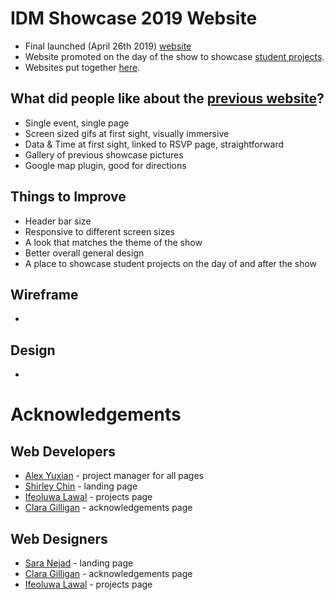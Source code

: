 # IDM Showcase 2019 Website
- Final launched (April 26th 2019) [website](http://bxmc.poly.edu/idmshow/)
- Website promoted on the day of the show to showcase [student projects](http://sites.bxmc.poly.edu/~ifeoluwalawal/projectProfiles/). 
- Websites put together [here](https://alexyixuanxu.github.io/idmshowcase19/).

## What did people like about the [previous website](http://sites.bxmc.poly.edu/~ifeoluwalawal/idmshowSite_04Final/)?
- Single event, single page
- Screen sized gifs at first sight, visually immersive
- Data & Time at first sight, linked to RSVP page, straightforward
- Gallery of previous showcase pictures
- Google map plugin, good for directions

## Things to Improve
- Header bar size
- Responsive to different screen sizes
- A look that matches the theme of the show
- Better overall general design
- A place to showcase student projects on the day of and after the show

## Wireframe

- 

## Design

- 


# Acknowledgements 

## Web Developers
- [Alex Yuxian](https://ayxx.me/project-type/projects/) - project manager for all pages
- [Shirley Chin](https://github.com/sc17542?tab=overview&from=2019-03-01&to=2019-03-31) - landing page
- [Ifeoluwa Lawal](https://ifelawal.com/) - projects page
- [Clara Gilligan](https://www.claragilligan.com/) - acknowledgements page

## Web Designers
- [Sara Nejad](http://www.saranejad.design/#home-section) - landing page
- [Clara Gilligan](https://www.claragilligan.com/) - acknowledgements page
- [Ifeoluwa Lawal](https://ifelawal.com/) - projects page

